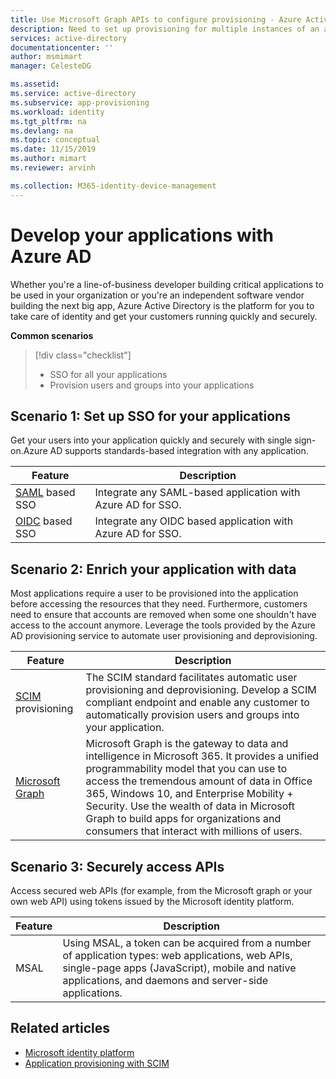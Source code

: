```yaml
---
title: Use Microsoft Graph APIs to configure provisioning - Azure Active Directory | Microsoft Docs
description: Need to set up provisioning for multiple instances of an application? Learn how to save time by using the Microsoft Graph APIs to automate the configuration of automatic provisioning.
services: active-directory
documentationcenter: ''
author: msmimart
manager: CelesteDG

ms.assetid: 
ms.service: active-directory
ms.subservice: app-provisioning
ms.workload: identity
ms.tgt_pltfrm: na
ms.devlang: na
ms.topic: conceptual
ms.date: 11/15/2019
ms.author: mimart
ms.reviewer: arvinh

ms.collection: M365-identity-device-management
---
```


# Develop your applications with Azure AD

Whether you're a line-of-business developer building critical applications to be used in your organization or you're an independent software vendor building the next big app, Azure Active Directory is the platform for you to take care of identity and get your customers running quickly and securely. 

**Common scenarios**


> [!div class="checklist"]
> * SSO for all your applications
> * Provision users and groups into your applications



## Scenario 1: Set up SSO for your applications

Get your users into your application quickly and securely with single sign-on.Azure AD supports standards-based integration with any application. 

|Feature  | Description |
|---------|---------|
|[SAML](https://docs.microsoft.com/azure/active-directory/develop/single-sign-on-saml-protocol) based SSO|Integrate any SAML-based application with Azure AD for SSO.|
|[OIDC](https://docs.microsoft.com/azure/active-directory/develop/v2-protocols-oidc) based SSO|Integrate any OIDC based application with Azure AD for SSO.|

## Scenario 2: Enrich your application with data


Most applications require a user to be provisioned into the application before accessing the resources that they need. Furthermore, customers need to ensure that accounts are removed when some one shouldn't have access to the account anymore. Leverage the tools provided by the Azure AD provisioning service to automate user provisioning and deprovisioning. 


|Feature  |Description|
|---------|---------|
|[SCIM](https://SCIMOverview) provisioning|The SCIM standard facilitates automatic user provisioning and deprovisioning. Develop a SCIM compliant endpoint and enable any customer to automatically provision users and groups into your application.|
|[Microsoft Graph](https://docs.microsoft.com/graph/overview)|Microsoft Graph is the gateway to data and intelligence in Microsoft 365. It provides a unified programmability model that you can use to access the tremendous amount of data in Office 365, Windows 10, and Enterprise Mobility + Security. Use the wealth of data in Microsoft Graph to build apps for organizations and consumers that interact with millions of users.|

## Scenario 3: Securely access APIs

Access secured web APIs (for example, from the Microsoft graph or your own web API) using tokens issued by the Microsoft identity platform. 

|Feature  |Description|
|---------|---------|
|MSAL|Using MSAL, a token can be acquired from a number of application types: web applications, web APIs, single-page apps (JavaScript), mobile and native applications, and daemons and server-side applications.|

## Related articles

- [Microsoft identity platform](https://docs.microsoft.com/azure/active-directory/develop/v2-overview)
- [Application provisioning with SCIM](https://docs.microsoft.com/azure/active-directory/app-provisioning/use-scim-to-provision-users-and-groups)
